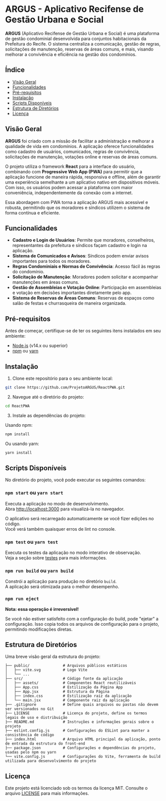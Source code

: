 # ARGUS - Aplicativo Recifense de Gestão Urbana e Social

**ARGUS** (Aplicativo Recifense de Gestão Urbana e Social) é uma plataforma de gestão condominial desenvolvida para conjuntos habitacionais da Prefeitura do Recife. O sistema centraliza a comunicação, gestão de regras, solicitações de manutenção, reservas de áreas comuns, e mais, visando melhorar a convivência e eficiência na gestão dos condomínios.

## Índice

- [Visão Geral](#visão-geral)
- [Funcionalidades](#funcionalidades)
- [Pré-requisitos](#pré-requisitos)
- [Instalação](#instalação)
- [Scripts Disponíveis](#scripts-disponíveis)
- [Estrutura de Diretórios](#estrutura-de-diretórios)
- [Licença](#licença)

## Visão Geral

**ARGUS** foi criado com a missão de facilitar a administração e melhorar a qualidade de vida em condomínios. A aplicação oferece funcionalidades como cadastro de usuários, comunicados, regras de convivência, solicitações de manutenção, votações online e reservas de áreas comuns. 

O projeto utiliza o framework **React** para a interface do usuário, combinando com **Progressive Web App (PWA)** para permitir que a aplicação funcione de maneira rápida, responsiva e offline, além de garantir uma experiência semelhante a um aplicativo nativo em dispositivos móveis. Com isso, os usuários podem acessar a plataforma com maior conveniência, independentemente da conexão com a internet.

Essa abordagem com PWA torna a aplicação ARGUS mais acessível e robusta, permitindo que os moradores e síndicos utilizem o sistema de forma contínua e eficiente.

## Funcionalidades

- **Cadastro e Login de Usuários**: Permite que moradores, conselheiros, representantes da prefeitura e síndicos façam cadastro e login na aplicação.
- **Sistema de Comunicados e Avisos**: Síndicos podem enviar avisos importantes para todos os moradores.
- **Regras Condominiais e Normas de Convivência**: Acesso fácil às regras do condomínio.
- **Solicitação de Manutenção**: Moradores podem solicitar e acompanhar manutenções em áreas comuns.
- **Gestão de Assembleias e Votação Online**: Participação em assembleias e votação em decisões importantes diretamente pelo app.
- **Sistema de Reservas de Áreas Comuns**: Reservas de espaços como salão de festas e churrasqueira de maneira organizada.

## Pré-requisitos

Antes de começar, certifique-se de ter os seguintes itens instalados em seu ambiente:

- [Node.js](https://nodejs.org/en/) (v14.x ou superior)
- [npm](https://www.npmjs.com/) ou [yarn](https://yarnpkg.com/)

## Instalação

1. Clone este repositório para o seu ambiente local:

```bash
git clone https://github.com/ProjetoARGUS/ReactPWA.git
```

2. Navegue até o diretório do projeto:

```bash
cd ReactPWA
```

3. Instale as dependências do projeto:

Usando npm:
```bash
npm install
```

Ou usando yarn:
```bash
yarn install
```

## Scripts Disponíveis

No diretório do projeto, você pode executar os seguintes comandos:

### `npm start` ou `yarn start`

Executa a aplicação no modo de desenvolvimento.\
Abra [http://localhost:3000](http://localhost:3000) para visualizá-la no navegador.

O aplicativo será recarregado automaticamente se você fizer edições no código.\
Você verá também quaisquer erros de lint no console.

### `npm test` ou `yarn test`

Executa os testes da aplicação no modo interativo de observação.\
Veja a seção sobre [testes](https://facebook.github.io/create-react-app/docs/running-tests) para mais informações.

### `npm run build` ou `yarn build`

Constrói a aplicação para produção no diretório `build`.\
A aplicação será otimizada para o melhor desempenho.

### `npm run eject`

**Nota: essa operação é irreversível!**

Se você não estiver satisfeito com a configuração do build, pode "ejetar" a configuração. Isso copia todos os arquivos de configuração para o projeto, permitindo modificações diretas.

## Estrutura de Diretórios

Uma breve visão geral da estrutura do projeto:

```plaintext
├── public/               # Arquivos públicos estáticos
│   ├── vite.svg          # Logo Vite
│   └── ...
├── src/                  # Código fonte da aplicação
│   ├── assets/           # Componentes React reutilizáveis
│   ├── App.css           # Estilização da Página App
│   ├── App.jsx           # Estrutura da Página
│   ├── index.css         # Estilização raiz da aplicação
│   └── main.jsx          # Componente raiz da aplicação
├── .gitignore            # Define quais arquivos ou pastas não devem ser versionados no Git
├── LICENSE               # Licença do projeto, define os termos legais de uso e distribuição
├── README.md             # Instruções e informações gerais sobre o projeto
├── eslint.config.js      # Configurações do ESLint para manter a consistência de código
├── index.html            # Arquivo HTML principal da aplicação, ponto de entrada da estrutura do front-end
├── package.json          # Configurações e dependências do projeto, usadas pelo npm ou yarn
└── vite.config.js        # Configurações do Vite, ferramenta de build utilizada para desenvolvimento do projeto
```

## Licença

Este projeto está licenciado sob os termos da licença MIT. Consulte o arquivo [LICENSE](LICENSE) para mais informações.
